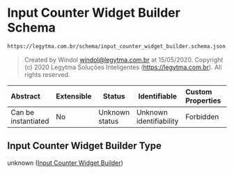 # Input Counter Widget Builder Schema

```txt
https://legytma.com.br/schema/input_counter_widget_builder.schema.json
```




> Created by Windol [windol@legytma.com.br](mailto:windol@legytma.com.br) at 15/05/2020.
> Copyright (c) 2020 Legytma Soluções Inteligentes (<https://legytma.com.br>). All rights reserved.
>

| Abstract            | Extensible | Status         | Identifiable            | Custom Properties | Additional Properties | Access Restrictions | Defined In                                                                                                            |
| :------------------ | ---------- | -------------- | ----------------------- | :---------------- | --------------------- | ------------------- | --------------------------------------------------------------------------------------------------------------------- |
| Can be instantiated | No         | Unknown status | Unknown identifiability | Forbidden         | Allowed               | none                | [input_counter_widget_builder.schema.json](../schema/input_counter_widget_builder.schema.json "open original schema") |

## Input Counter Widget Builder Type

unknown ([Input Counter Widget Builder](input_counter_widget_builder.md))
